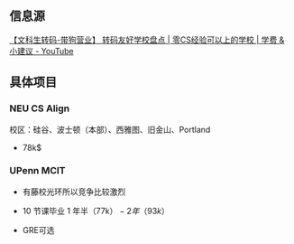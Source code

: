 ## 信息源

[【文科生转码-带狗营业】 转码友好学校盘点 | 零CS经验可以上的学校 | 学费 & 小建议 - YouTube](https://www.youtube.com/watch?v=XVZIyP1B2x4&t=172s)



## 具体项目

### NEU CS Align

校区：硅谷、波士顿（本部）、西雅图、旧金山、Portland

- 78k$

### UPenn MCIT

- 有藤校光环所以竞争比较激烈

- 10 节课毕业 1 年半（77k$）-2 年（93k$）	
- GRE可选

